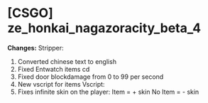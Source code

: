 # [CSGO] ze_honkai_nagazoracity_beta_4
**Changes:**
Stripper:
1. Converted chinese text to english
2. Fixed Entwatch items cd
3. Fixed door blockdamage from 0 to 99 per second
4. New vscript for items
Vscript:
1. Fixes infinite skin on the player:
Item = + skin
No Item = - skin